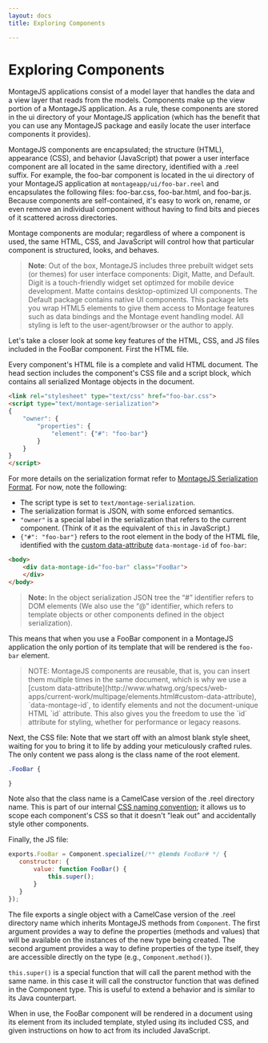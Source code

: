 ```yaml
---
layout: docs
title: Exploring Components

---
```


# Exploring Components

MontageJS applications consist of a model layer that handles the data and a view layer that reads from the models. Components make up the view portion of a MontageJS application. As a rule, these components are stored in the ui directory of your MontageJS application (which has the benefit that you can use any MontageJS package and easily locate the user interface components it provides).

MontageJS components are encapsulated; the structure (HTML), appearance (CSS), and behavior (JavaScript) that power a user interface component are all located in the same directory, identified with a .reel suffix. For example, the foo-bar component is located in the ui directory of your MontageJS application at `montageapp/ui/foo-bar.reel` and encapsulates the following files: foo-bar.css, foo-bar.html, and foo-bar.js. Because components are self-contained, it's easy to work on, rename, or even remove an individual component without having to find bits and pieces of it scattered across directories.

Montage components are modular; regardless of where a component is used, the same HTML, CSS, and JavaScript will control how that particular component is structured, looks, and behaves.

>**Note**: Out of the box, MontageJS includes three prebuilt widget sets (or themes) for user interface components: Digit, Matte, and Default. Digit is a touch-friendly widget set optimzed for mobile device development. Matte contains desktop-optimized UI components. The Default package contains native UI components. This package lets you wrap HTML5 elements to give them access to Montage features such as data bindings and the Montage event handling model. All styling is left to the user-agent/browser or the author to apply.

Let's take a closer look at some key features of the HTML, CSS, and JS files included in the FooBar component. First the HTML file.

Every component's HTML file is a complete and valid HTML document. The head section includes the component's CSS file and a script block, which contains all serialized Montage objects in the document.

```html
<link rel="stylesheet" type="text/css" href="foo-bar.css">
<script type="text/montage-serialization">
{
    "owner": {
        "properties": {
            "element": {"#": "foo-bar"}
        }
    }
}
</script>
```

For more details on the serialization format refer to [MontageJS Serialization Format](http://montagejs.org/docs/Montage-serialization-format). For now, note the following:

* The script type is set to `text/montage-serialization`.
* The serialization format is JSON, with some enforced semantics.
* `"owner"` is a special label in the serialization that refers to the current component. (Think of it as the equivalent of `this` in JavaScript.)
* `{"#": "foo-bar"}` refers to the root element in the body of the HTML file, identified with the [custom data-attribute](http://www.whatwg.org/specs/web-apps/current-work/multipage/elements.html#custom-data-attribute) `data-montage-id` of `foo-bar`:

```html
<body>
    <div data-montage-id="foo-bar" class="FooBar">
    </div>
</body>
```
>**Note:** In the object serialization JSON tree the “#” identifier refers to DOM elements (We also use the “@” identifier, which refers to template objects or other components defined in the object serialization).

This means that when you use a FooBar component in a MontageJS application the only portion of its template that will be rendered is the `foo-bar` element.

><div class="note">NOTE: MontageJS components are reusable, that is, you can insert them multiple times in the same document, which is why we use a [custom data-attribute](http://www.whatwg.org/specs/web-apps/current-work/multipage/elements.html#custom-data-attribute), `data-montage-id`, to identify elements and not the document-unique HTML `id` attribute. This also gives you the freedom to use the `id` attribute for styling, whether for performance or legacy reasons.</div>

Next, the CSS file: Note that we start off with an almost blank style sheet, waiting for you to bring it to life by adding your meticulously crafted rules. The only content we pass along is the class name of the root element.

```css
.FooBar {

}
```

Note also that the class name is a CamelCase version of the .reel directory name. This is part of our internal [CSS naming convention](https://github.com/montagejs/montage/wiki/Naming-Conventions); it allows us to scope each component's CSS so that it doesn't "leak out" and accidentally style other components.

Finally, the JS file:


```javascript
exports.FooBar = Component.specialize(/** @lends FooBar# */ {
   constructor: {
       value: function FooBar() {
           this.super();
       }
   }
});
```

The file exports a single object with a CamelCase version of the .reel directory name which inherits MontageJS methods from `Component`. The first argument provides a way to define the properties (methods and values) that will be available on the instances of the new type being created. The second argument provides a way to define properties of the type itself, they are accessible directly on the type (e.g., `Component.method()`).

`this.super()` is a special function that will call the parent method with the same name. in this case it will call the constructor function that was defined in the Component type. This is useful to extend a behavior and is similar to its Java counterpart.

When in use, the FooBar component will be rendered in a document using its element from its included template, styled using its included CSS, and given instructions on how to act from its included JavaScript.

